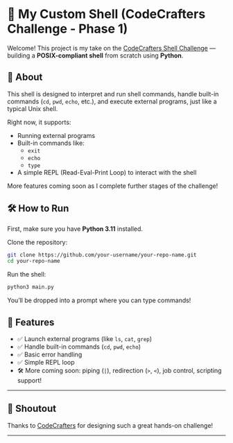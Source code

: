 # 🐚 My Custom Shell (CodeCrafters Challenge - Phase 1)

Welcome! This project is my take on the [CodeCrafters Shell Challenge](https://codecrafters.io/challenges/shell) — building a **POSIX-compliant shell** from scratch using **Python**.

## 📜 About

This shell is designed to interpret and run shell commands, handle built-in commands (`cd`, `pwd`, `echo`, etc.), and execute external programs, just like a typical Unix shell.

Right now, it supports:

- Running external programs
- Built-in commands like:
  - `exit`
  - `echo`
  - `type`
- A simple REPL (Read-Eval-Print Loop) to interact with the shell

More features coming soon as I complete further stages of the challenge!

## 🛠 How to Run

First, make sure you have **Python 3.11** installed.

Clone the repository:

```bash
git clone https://github.com/your-username/your-repo-name.git
cd your-repo-name
```

Run the shell:

```bash
python3 main.py
```

You’ll be dropped into a prompt where you can type commands!

## 🚀 Features

- ✅ Launch external programs (like `ls`, `cat`, `grep`)
- ✅ Handle built-in commands (`cd`, `pwd`, `echo`)
- ✅ Basic error handling
- ✅ Simple REPL loop
- 🛠 More coming soon: piping (`|`), redirection (`>`, `<`), job control, scripting support!


---

## 📣 Shoutout

Thanks to [CodeCrafters](https://codecrafters.io) for designing such a great hands-on challenge!

---
